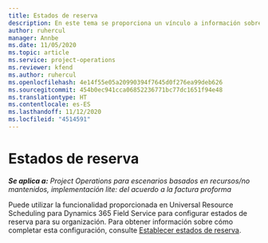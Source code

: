 ```yaml
---
title: Estados de reserva
description: En este tema se proporciona un vínculo a información sobre cómo configurar estados de reserva para Project Operations.
author: ruhercul
manager: Annbe
ms.date: 11/05/2020
ms.topic: article
ms.service: project-operations
ms.reviewer: kfend
ms.author: ruhercul
ms.openlocfilehash: 4e14f55e05a20990394f7645d0f276ea99deb626
ms.sourcegitcommit: 454b0ec941cca06852236771bc77dc1651f94e48
ms.translationtype: HT
ms.contentlocale: es-ES
ms.lasthandoff: 11/12/2020
ms.locfileid: "4514591"
---
```

# <a name="booking-statuses"></a>Estados de reserva

_**Se aplica a:** Project Operations para escenarios basados en recursos/no mantenidos, implementación lite: del acuerdo a la factura proforma_

Puede utilizar la funcionalidad proporcionada en Universal Resource Scheduling para Dynamics 365 Field Service para configurar estados de reserva para su organización. Para obtener información sobre cómo completar esta configuración, consulte [Establecer estados de reserva](https://docs.microsoft.com/dynamics365/field-service/set-up-booking-statuses).
